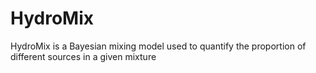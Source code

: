 # HydroMix
HydroMix is a Bayesian mixing model used to quantify the proportion of different sources in a given mixture
